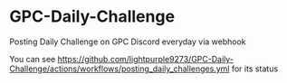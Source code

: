 # GPC-Daily-Challenge
Posting Daily Challenge on GPC Discord everyday via webhook

You can see https://github.com/lightpurple9273/GPC-Daily-Challenge/actions/workflows/posting_daily_challenges.yml for its status
